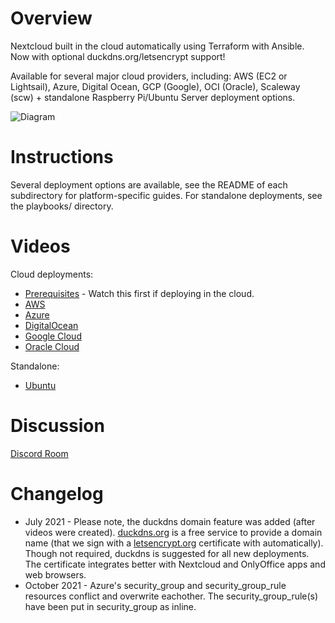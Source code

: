 # Overview
Nextcloud built in the cloud automatically using Terraform with Ansible. Now with optional duckdns.org/letsencrypt support!

Available for several major cloud providers, including: AWS (EC2 or Lightsail), Azure, Digital Ocean, GCP (Google), OCI (Oracle), Scaleway (scw) + standalone Raspberry Pi/Ubuntu Server deployment options.

![Diagram](cloudofficediagram.png)

# Instructions
Several deployment options are available, see the README of each subdirectory for platform-specific guides. For standalone deployments, see the playbooks/ directory.

# Videos
Cloud deployments:
- [Prerequisites](https://youtu.be/SJ0hrXPbMNo) - Watch this first if deploying in the cloud.
- [AWS](https://youtu.be/Y1kUaYYDMvc)
- [Azure](https://youtu.be/xS80EdVuJhU)
- [DigitalOcean](https://youtu.be/Npgenw8It6c)
- [Google Cloud](https://youtu.be/Sr3kA9GJrU0)
- [Oracle Cloud](https://youtu.be/5Qaj6E2_mIY)

Standalone:
- [Ubuntu](https://youtu.be/5uWyZl7ZpC4)

# Discussion
[Discord Room](https://discord.gg/TT8vrcnw6x)

# Changelog
- July 2021 - Please note, the duckdns domain feature was added (after videos were created). [duckdns.org](https://duckdns.org) is a free service to provide a domain name (that we sign with a [letsencrypt.org](https://letsencrypt.org) certificate with automatically). Though not required, duckdns is suggested for all new deployments. The certificate integrates better with Nextcloud and OnlyOffice apps and web browsers.
- October 2021 - Azure's security_group and security_group_rule resources conflict and overwrite eachother. The security_group_rule(s) have been put in security_group as inline.
